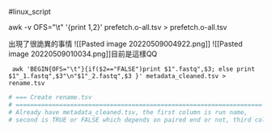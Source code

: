  #linux_script 
 
 awk -v OFS="\t" '{print $1,$2}' prefetch.o-all.tsv > prefetch.o-all.tsv
 
 出現了很詭異的事情
 ![[Pasted image 20220509004922.png]]
 ![[Pasted image 20220509010034.png]]目前是這樣QQ
 
 
` awk 'BEGIN{OFS="\t"}{if($2=="FALSE")print $1".fastq",$3; else print $1"_1.fastq",$3"\n"$1"_2.fastq",$3 }' metadata_cleaned.tsv > rename.tsv`


```bash
# === Create rename.tsv
# ====================================================================
# Already have metadata_cleaned.tsv, the first column is run name, 
# second is TRUE or FALSE which depends on paired end or not, third column is short name. 

```